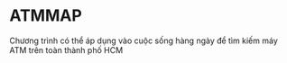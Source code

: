 # ATMMAP
Chương trình có thể áp dụng vào cuộc sống hàng ngày để tìm kiếm máy ATM trên toàn thành phố HCM
